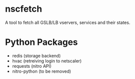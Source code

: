 # nscfetch
A tool to fetch all GSLB/LB vservers, services and their states.

# Python Packages
* redis (storage backend)
* hvac (retreiving login to netscaler)
* requests (nitro API)
* nitro-python (to be removed)
